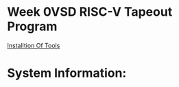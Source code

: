 # Week 0VSD RISC-V Tapeout Program
[Installtion Of Tools](https://www.vlsisystemdesign.com/soc-labs/)

# System Information:



